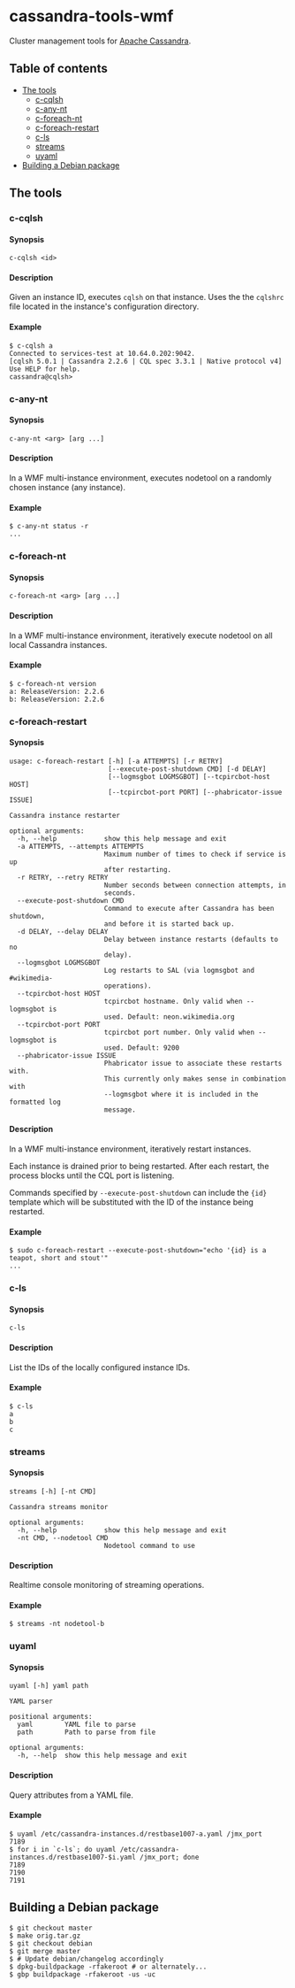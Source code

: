 cassandra-tools-wmf
===================

Cluster management tools for [Apache Cassandra](http://cassandra.apache.org).


Table of contents
-----------------
- [The tools](#the-tools)
  - [c-cqlsh](#c-cqlsh)
  - [c-any-nt](#c-any-nt)
  - [c-foreach-nt](#c-foreach-nt)
  - [c-foreach-restart](#c-foreach-restart)
  - [c-ls](#c-ls)
  - [streams](#streams)
  - [uyaml](#uyaml)
- [Building a Debian package](#building-a-debian-package)


The tools
---------

### c-cqlsh
#### Synopsis
`c-cqlsh <id>`
#### Description
Given an instance ID, executes `cqlsh` on that instance.  Uses the the `cqlshrc` file located in the instance's configuration directory.
#### Example
    $ c-cqlsh a
    Connected to services-test at 10.64.0.202:9042.
    [cqlsh 5.0.1 | Cassandra 2.2.6 | CQL spec 3.3.1 | Native protocol v4]
    Use HELP for help.
    cassandra@cqlsh>

### c-any-nt
#### Synopsis
`c-any-nt <arg> [arg ...]`
#### Description
In a WMF multi-instance environment, executes nodetool on a randomly chosen instance (any instance).
#### Example
    $ c-any-nt status -r
    ...

### c-foreach-nt
#### Synopsis
`c-foreach-nt <arg> [arg ...]`
#### Description
In a WMF multi-instance environment, iteratively execute nodetool on all local Cassandra instances.
#### Example
    $ c-foreach-nt version
    a: ReleaseVersion: 2.2.6
    b: ReleaseVersion: 2.2.6

### c-foreach-restart
#### Synopsis
    usage: c-foreach-restart [-h] [-a ATTEMPTS] [-r RETRY]
                             [--execute-post-shutdown CMD] [-d DELAY]
                             [--logmsgbot LOGMSGBOT] [--tcpircbot-host HOST]
                             [--tcpircbot-port PORT] [--phabricator-issue ISSUE]
    
    Cassandra instance restarter
    
    optional arguments:
      -h, --help            show this help message and exit
      -a ATTEMPTS, --attempts ATTEMPTS
                            Maximum number of times to check if service is up
                            after restarting.
      -r RETRY, --retry RETRY
                            Number seconds between connection attempts, in
                            seconds.
      --execute-post-shutdown CMD
                            Command to execute after Cassandra has been shutdown,
                            and before it is started back up.
      -d DELAY, --delay DELAY
                            Delay between instance restarts (defaults to no
                            delay).
      --logmsgbot LOGMSGBOT
                            Log restarts to SAL (via logmsgbot and #wikimedia-
                            operations).
      --tcpircbot-host HOST
                            tcpircbot hostname. Only valid when --logmsgbot is
                            used. Default: neon.wikimedia.org
      --tcpircbot-port PORT
                            tcpircbot port number. Only valid when --logmsgbot is
                            used. Default: 9200
      --phabricator-issue ISSUE
                            Phabricator issue to associate these restarts with.
                            This currently only makes sense in combination with
                            --logmsgbot where it is included in the formatted log
                            message.


#### Description
In a WMF multi-instance environment, iteratively restart instances.

Each instance is drained prior to being restarted.  After each restart, the process blocks
until the CQL port is listening.

Commands specified by `--execute-post-shutdown` can include the `{id}` template which will
be substituted with the ID of the instance being restarted.
#### Example
    $ sudo c-foreach-restart --execute-post-shutdown="echo '{id} is a teapot, short and stout'"
    ...

### c-ls
#### Synopsis
`c-ls`
#### Description
List the IDs of the locally configured instance IDs.
#### Example
    $ c-ls
    a
    b
    c

### streams
#### Synopsis
    streams [-h] [-nt CMD]
    
    Cassandra streams monitor
    
    optional arguments:
      -h, --help            show this help message and exit
      -nt CMD, --nodetool CMD
                            Nodetool command to use
    
#### Description
Realtime console monitoring of streaming operations.
#### Example
    $ streams -nt nodetool-b

### uyaml
#### Synopsis
    uyaml [-h] yaml path
    
    YAML parser
    
    positional arguments:
      yaml        YAML file to parse
      path        Path to parse from file
    
    optional arguments:
      -h, --help  show this help message and exit
    
#### Description
Query attributes from a YAML file.
#### Example
    $ uyaml /etc/cassandra-instances.d/restbase1007-a.yaml /jmx_port
    7189
    $ for i in `c-ls`; do uyaml /etc/cassandra-instances.d/restbase1007-$i.yaml /jmx_port; done
    7189
    7190
    7191


Building a Debian package
-------------------------
    $ git checkout master
    $ make orig.tar.gz
    $ git checkout debian
    $ git merge master
    $ # Update debian/changelog accordingly
    $ dpkg-buildpackage -rfakeroot # or alternately...
    $ gbp buildpackage -rfakeroot -us -uc
    
